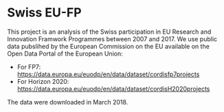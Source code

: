 # Swiss EU-FP
This project is an analysis of the Swiss participation in EU Research and Innovation Framwork Programmes between 2007 and 2017.
We use public data pubslihed by the European Commission on the EU available on the Open Data Portal of the European Union:

* For FP7: https://data.europa.eu/euodp/en/data/dataset/cordisfp7projects
* For Horizon 2020: https://data.europa.eu/euodp/en/data/dataset/cordisH2020projects 

The data were downloaded in March 2018.

